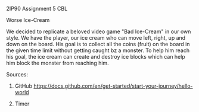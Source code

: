 2IP90 Assignment 5 CBL


Worse Ice-Cream

We decided to replicate a beloved video game "Bad Ice-Cream" in our own style. We have the player, our ice cream who can move left, right, up and down on the board. His goal is to collect all the coins (fruit) on the board in the given time limit without getting caught bz a monster. To help him reach his goal, the ice cream can create and destroy ice blocks which can help him block the monster from reaching him.

Sources:
1) GitHub
  https://docs.github.com/en/get-started/start-your-journey/hello-world

2) Timer
  
